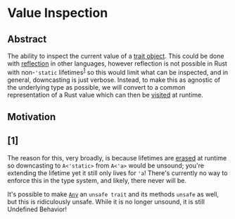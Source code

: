 # Value Inspection

## Abstract

<!-- markdownlint-disable MD033 -->

The ability to inspect the current value of a [trait object](https://doc.rust-lang.org/nightly/book/ch17-02-trait-objects.html).
This could be done with [reflection](https://en.wikipedia.org/wiki/Reflective_programming)
in other languages, however reflection is not possible in Rust with
non-`'static` lifetimes<sup>[1](#1)</sup> so this would limit what can be inspected, and in
general, downcasting is just verbose. Instead, to make this as agnostic of the
underlying type as possible, we will convert to a common representation of a
Rust value which can then be [visited](https://en.wikipedia.org/wiki/Visitor_pattern)
at runtime.

<!-- markdownlint-enable MD033 -->

## Motivation


## [1]

The reason for this, very broadly, is because lifetimes are [erased](https://doc.rust-lang.org/nightly/nightly-rustc/rustc_middle/ty/type.RegionKind.html#variant.ReErased) at runtime so downcasting to `A<'static>` from `A<'a>` would be unsound; you're extending the lifetime yet it still only lives for `'a`! There's currently no way to enforce this in the type system, and likely, there never will be.

It's possible to make [`Any`](https://doc.rust-lang.org/nightly/std/any/trait.Any.html) an `unsafe trait` and its methods `unsafe` as well, but this is ridiculously unsafe. While it is no longer unsound, it is still Undefined Behavior!

